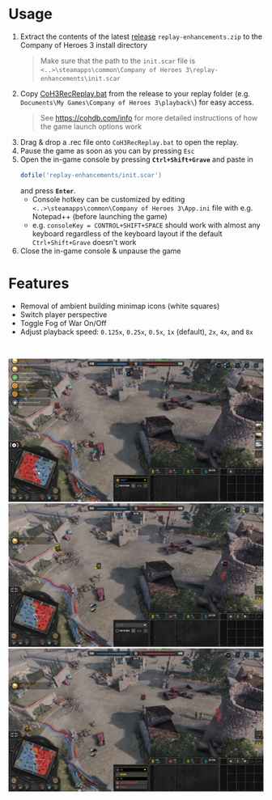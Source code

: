 
# Usage
1. Extract the contents of the latest [release](https://github.com/Janne252/coh3-replay-enhancements/releases) `replay-enhancements.zip` to the Company of Heroes 3 install directory
    > Make sure that the path to the `init.scar` file is `<..>\steamapps\common\Company of Heroes 3\replay-enhancements\init.scar`
1. Copy [CoH3RecReplay.bat](https://github.com/Janne252/coh3-replay-enhancements/blob/master/CoH3RecReplay.bat) from the release to your replay folder (e.g. `Documents\My Games\Company of Heroes 3\playback\`) for easy access.
    > See https://cohdb.com/info for more detailed instructions of how the game launch options work
1. Drag & drop a .rec file onto `CoH3RecReplay.bat` to open the replay.
1. Pause the game as soon as you can by pressing `Esc`
1. Open the in-game console by pressing **`Ctrl+Shift+Grave`** and paste in 
    ```lua
    dofile('replay-enhancements/init.scar')
    ```
    and press **`Enter`**.
    - Console hotkey can be customized by editing `<..>\steamapps\common\Company of Heroes 3\App.ini` file with e.g. Notepad++ (before launching the game)
    - e.g. `consoleKey = CONTROL+SHIFT+SPACE` should work with almost any keyboard regardless of the keyboard layout if the default `Ctrl+Shift+Grave` doesn't work
1. Close the in-game console & unpause the game

# Features
- Removal of ambient building minimap icons (white squares)
- Switch player perspective
- Toggle Fog of War On/Off
- Adjust playback speed: `0.125x`, `0.25x`, `0.5x`, `1x` (default), `2x`, `4x`, and `8x`

<br />

[<img src="screenshots/20230319194449_1.jpg" width="512" />](screenshots/20230319194449_1.jpg)
[<img src="screenshots/20230319194451_1.jpg" width="512" />](screenshots/20230319194451_1.jpg)
[<img src="screenshots/20230319194452_1.jpg" width="512" />](screenshots/20230319194452_1.jpg)
